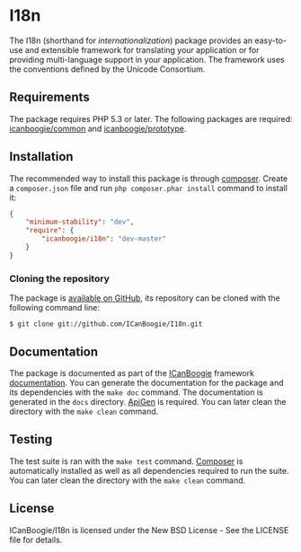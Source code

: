 # I18n

The I18n (shorthand for _internationalization_) package provides an easy-to-use and extensible
framework for translating your application or for providing multi-language support in your
application. The framework uses the conventions defined by the Unicode Consortium.





## Requirements

The package requires PHP 5.3 or later. The following packages are required:
[icanboogie/common](https://packagist.org/packages/icanboogie/common) and
[icanboogie/prototype](https://packagist.org/packages/icanboogie/prototype).





## Installation

The recommended way to install this package is through [composer](http://getcomposer.org/).
Create a `composer.json` file and run `php composer.phar install` command to install it:

```json
{
    "minimum-stability": "dev",
    "require": {
		"icanboogie/i18n": "dev-master"
    }
}
```





### Cloning the repository

The package is [available on GitHub](https://github.com/ICanBoogie/I18n), its repository can be
cloned with the following command line:

	$ git clone git://github.com/ICanBoogie/I18n.git





## Documentation

The package is documented as part of the [ICanBoogie](http://icanboogie.org/) framework
[documentation](http://icanboogie.org/docs/). You can generate the documentation for the package
and its dependencies with the `make doc` command. The documentation is generated in the `docs`
directory. [ApiGen](http://apigen.org/) is required. You can later clean the directory with
the `make clean` command.





## Testing

The test suite is ran with the `make test` command. [Composer](http://getcomposer.org/) is
automatically installed as well as all dependencies required to run the suite. You can later
clean the directory with the `make clean` command.





## License

ICanBoogie/I18n is licensed under the New BSD License - See the LICENSE file for details.